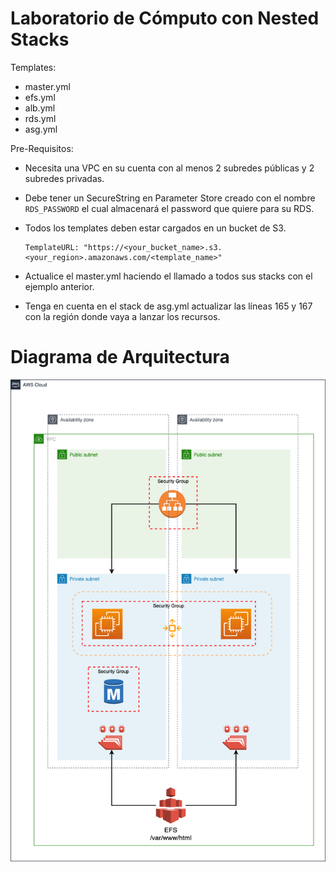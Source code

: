 # Laboratorio de Cómputo con Nested Stacks

Templates:
* master.yml
* efs.yml
* alb.yml
* rds.yml
* asg.yml

Pre-Requisitos:

* Necesita una VPC en su cuenta con al menos 2 subredes públicas y 2 subredes privadas.
* Debe tener un SecureString en Parameter Store creado con el nombre `RDS_PASSWORD` el cual almacenará el password que quiere para su RDS.
* Todos los templates deben estar cargados en un bucket de S3.

      TemplateURL: "https://<your_bucket_name>.s3.<your_region>.amazonaws.com/<template_name>"

* Actualice el master.yml haciendo el llamado a todos sus stacks con el ejemplo anterior. 
* Tenga en cuenta en el stack de asg.yml actualizar las líneas 165 y 167 con la región donde vaya a lanzar los recursos.

# Diagrama de Arquitectura 

![Diagrama Arquitectura](https://github.com/cloudingla/lab-compute/blob/master/images/lab-compute.png)
